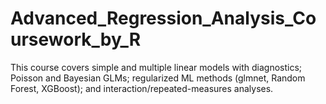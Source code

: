 # Advanced_Regression_Analysis_Coursework_by_R
This course covers simple and multiple linear models with diagnostics; Poisson and Bayesian GLMs; regularized ML methods (glmnet, Random Forest, XGBoost); and interaction/repeated-measures analyses.
